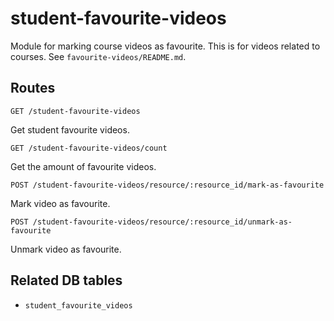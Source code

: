 # student-favourite-videos

Module for marking course videos as favourite. This is for videos related to courses. See `favourite-videos/README.md`.

## Routes

`GET /student-favourite-videos`

Get student favourite videos.

`GET /student-favourite-videos/count`

Get the amount of favourite videos.

`POST /student-favourite-videos/resource/:resource_id/mark-as-favourite`

Mark video as favourite.

`POST /student-favourite-videos/resource/:resource_id/unmark-as-favourite`

Unmark video as favourite.

## Related DB tables
- `student_favourite_videos`
